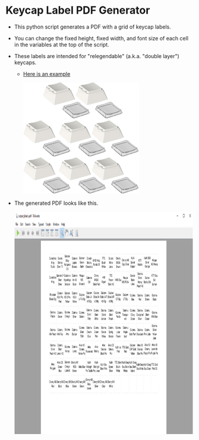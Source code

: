 # Keycap Label PDF Generator

* This python script generates a PDF with a grid of keycap labels. 
* You can change the fixed height, fixed width, and font size of each cell in the variables at the top of the script.

* These labels are intended for "relegendable" (a.k.a. "double layer") keycaps. 

    * [Here is an example](https://a.co/d/9BHkL2X)

        <img src="images/double_layer_keycaps.jpg" alt="double layer keycaps" height="300">

* The generated PDF looks like this.

    <img src="images/sample_output.png" alt="sample output" height="600">
